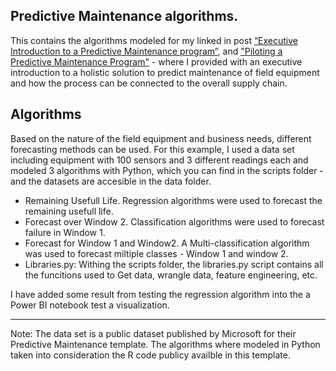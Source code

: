 
## Predictive Maintenance algorithms.

This contains the algorithms modeled for my linked in post [“Executive Introduction to a Predictive Maintenance program”](https://www.linkedin.com/pulse/executive-introduction-predictive-maintenance-program-coronado/), and ["Piloting a Predictive Maintenance Program"](https://www.linkedin.com/pulse/piloting-holistic-predictive-maintenance-program-rodrigo-coronado/) -  where I provided with an executive introduction to a holistic solution to predict maintenance of field equipment and how the process can be connected to the overall supply chain. 

## Algorithms

Based on the nature of the field equipment and business needs, different forecasting methods can be used. For this example, I used a data set including equipment with 100 sensors and 3 different readings each and modeled 3 algorithms with Python, which you can find in the scripts folder - and the datasets are accesible in the data folder. 


- Remaining Usefull Life. Regression algorithms were used to forecast the remaining usefull life.
- Forecast over Window 2. Classification algorithms were used to forecast failure in Window 1. 
- Forecast for Window 1 and Window2. A Multi-classification algorithm was used to forecast miltiple classes - Window 1 and window 2.
- Libraries.py: Withing the scripts folder, the libraries.py script contains all the funcitions used to Get data, wrangle data, feature engineering, etc. 

I have added some result from testing the regression algorithm into the a Power BI notebook test a visualization. 

-------------------------
Note: The data set is a public dataset published by Microsoft for their Predictive Maintenance template. 
The algorithms where modeled in Python taken into consideration the R code publicy availble in this template. 

